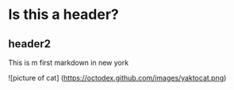 # Is this a header?

## header2

This is m first markdown in new york

![picture of cat] (https://octodex.github.com/images/yaktocat.png)

